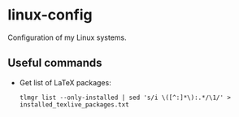 # linux-config
Configuration of my Linux systems.


## Useful commands
- Get list of LaTeX packages:
  ```
  tlmgr list --only-installed | sed 's/i \([^:]*\):.*/\1/' > installed_texlive_packages.txt
  ```
